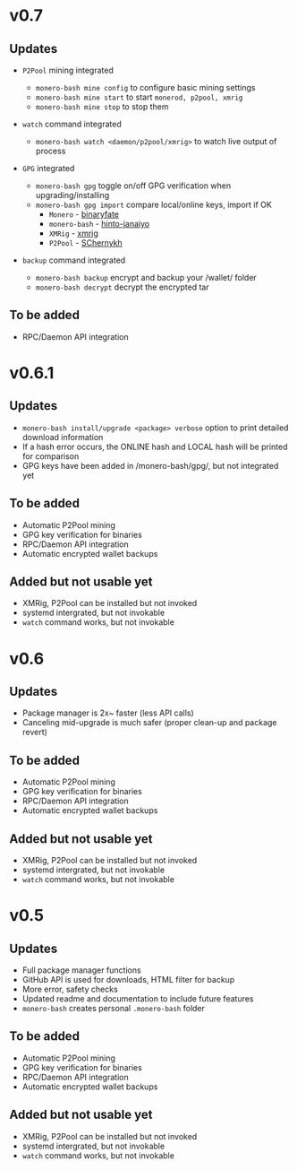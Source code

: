 # v0.7
## Updates
* `P2Pool` mining integrated
	- `monero-bash mine config` to configure basic mining settings
	- `monero-bash mine start` to start `monerod, p2pool, xmrig`
	- `monero-bash mine stop` to stop them

* `watch` command integrated
	- `monero-bash watch <daemon/p2pool/xmrig>` to watch live output of process

* `GPG` integrated
	- `monero-bash gpg` toggle on/off GPG verification when upgrading/installing
	- `monero-bash gpg import` compare local/online keys, import if OK
		- `Monero` - [binaryfate](https://github.com/monero-project/monero/blob/master/utils/gpg_keys/binaryfate.asc)
		- `monero-bash` - [hinto-janaiyo](https://github.com/hinto-janaiyo/monero-bash/blob/master/gpg/hinto-janaiyo.asc)
		- `XMRig` - [xmrig](https://github.com/xmrig/xmrig/blob/master/doc/gpg_keys/xmrig.asc)
		- `P2Pool` - [SChernykh](https://p2pool.io/SChernykh.asc)

* `backup` command integrated
	- `monero-bash backup` encrypt and backup your /wallet/ folder
	- `monero-bash decrypt` decrypt the encrypted tar

## To be added
* RPC/Daemon API integration


# v0.6.1
## Updates
* `monero-bash install/upgrade <package> verbose` option to print detailed download information
* If a hash error occurs, the ONLINE hash and LOCAL hash will be printed for comparison
* GPG keys have been added in /monero-bash/gpg/, but not integrated yet

## To be added
* Automatic P2Pool mining
* GPG key verification for binaries
* RPC/Daemon API integration
* Automatic encrypted wallet backups

## Added but not usable yet
* XMRig, P2Pool can be installed but not invoked
* systemd intergrated, but not invokable
* `watch` command works, but not invokable


# v0.6
## Updates
* Package manager is 2x~ faster (less API calls)
* Canceling mid-upgrade is much safer (proper clean-up and package revert)

## To be added
* Automatic P2Pool mining
* GPG key verification for binaries
* RPC/Daemon API integration
* Automatic encrypted wallet backups

## Added but not usable yet
* XMRig, P2Pool can be installed but not invoked
* systemd intergrated, but not invokable
* `watch` command works, but not invokable


# v0.5
## Updates
* Full package manager functions
* GitHub API is used for downloads, HTML filter for backup
* More error, safety checks
* Updated readme and documentation to include future features
* `monero-bash` creates personal `.monero-bash` folder

## To be added
* Automatic P2Pool mining
* GPG key verification for binaries
* RPC/Daemon API integration
* Automatic encrypted wallet backups

## Added but not usable yet
* XMRig, P2Pool can be installed but not invoked
* systemd intergrated, but not invokable
* `watch` command works, but not invokable

